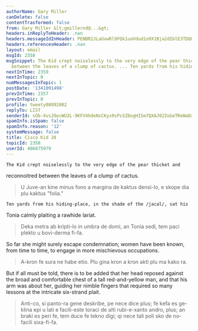 ```yaml
---
authorName: Gary Miller
canDelete: false
contentTrasformed: false
from: Gary Miller &lt;gmillernd@...&gt;
headers.inReplyToHeader: .nan
headers.messageIdInHeader: PENBR2JLaUxwRl9FQk1uaVdud1o9X1Bja2dIblE3TDQ0S2VobzIzam1jQjdjPWFSN2ZOQUBtYWlsLmdtYWlsLmNvbT4=
headers.referencesHeader: .nan
layout: email
msgId: 2358
msgSnippet: The Kid crept noiselessly to the very edge of the pear thicket and reconnoitred
  between the leaves of a clump of cactus. ... Ten yards from his hiding-place,
nextInTime: 2359
nextInTopic: 0
numMessagesInTopic: 1
postDate: '1341091498'
prevInTime: 2357
prevInTopic: 0
profile: tweety08092002
replyTo: LIST
senderId: sOb-XvsJOocWU2L-9KFV4hdeNsCKys9sPs5Z0ogHISm7QXAJ02ZoGeTReWaDxhuI3Fq29jPAsePNrPkO6YxNiUwWQLu-jSvf
spamInfo.isSpam: false
spamInfo.reason: '12'
systemMessage: false
title: Cisco Kid 28
topicId: 2358
userId: 486875979
---
```


	The Kid crept noiselessly to the very edge of the pear thicket and
reconnoitred between the leaves of a clump of cactus.
> U Juve-an kine minus fono a margina de kaktus densi-lo, e skope dia plu kaktus "folia."

	Ten yards from his hiding-place, in the shade of the /jacal/, sat his
Tonia calmly plaiting a rawhide lariat.
> Deka metra ab kripti-lo in umbra de domi, an Tonia sedi, tem paci plekto u bovi-derma fi-fa.

So far she might surely escape condemnation; women have been known,
from time to time, to engage in more mischievous occupations.
> A-kron fe sura ne habe etio.  Plu gina kron a kron akti plu ma kako ra.

But if all must be told, there is to be added that her head reposed
against the broad and comfortable chest of a tall red-and-yellow man,
and that his arm was about her, guiding her nimble fingers that
required so many lessons at the intricate six-strand plait.
> Anti-co, si panto-ra gene deskribe, pe nece dice plus; fe kefa es ge-klina epi u lati e facili-este toraci de alti rubi-e-xanto andro, plus; an braki es peri fe, tem duce fe tekno digi; qi nece tali poli sko de no-facili sixa-fi-fa.

